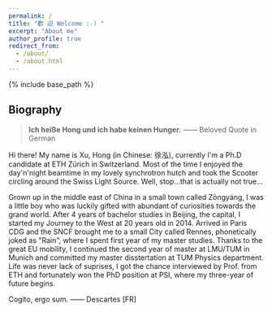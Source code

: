 ```yaml
---
permalink: /
title: "歡 迎 Welcome :-) "
excerpt: "About me"
author_profile: true
redirect_from: 
  - /about/
  - /about.html
---
```

<!-- Global site tag (gtag.js) - Google Analytics -->
<script async src="https://www.googletagmanager.com/gtag/js?id=UA-129282360-1"></script>
<script>
  window.dataLayer = window.dataLayer || [];
  function gtag(){dataLayer.push(arguments);}
  gtag('js', new Date());

  gtag('config', 'UA-129282360-1');
</script>

{% include base_path %}


## Biography

>**Ich heiße Hong und ich habe keinen Hunger.** —— Beloved Quote in German

<p>Hi there! My name is Xu, Hong (in Chinese: 徐泓), currently I'm a Ph.D candidate at ETH Zürich in Switzerland. Most of the time I enjoyed the day'n'night beamtime in my lovely synchrotron hutch and took the Scooter circling around the Swiss Light Source. Well, stop...that is actually not true...</p> 

<p>Grown up in the middle east of China in a small town called Zōngyáng, I was a little boy who was luckily gifted with abundant of curiosities towards the grand world. After 4 years of bachelor studies in Beijing, the capital, I started my Journey to the West at 20 years old in 2014. Arrived in Paris CDG and the SNCF brought me to a small City called Rennes, phonetically joked as "Rain", where I spent first year of my master studies. Thanks to the great EU mobility, I continued the second year of master at LMU/TUM in Munich and committed my master disstertation at TUM Physics department. Life was never lack of suprises, I got the chance interviewed by Prof. from ETH and fortunately won the PhD position at PSI, where my three-year of future begins. </p> 

<p>Cogito, ergo sum. —— Descartes [FR] </p> 

<div id="google_translate_element"></div><script type="text/javascript">
function googleTranslateElementInit() {
  new google.translate.TranslateElement({pageLanguage: 'en', multilanguagePage: true}, 'google_translate_element');
}
</script><script type="text/javascript" src="//translate.google.com/translate_a/element.js?cb=googleTranslateElementInit"></script>  

